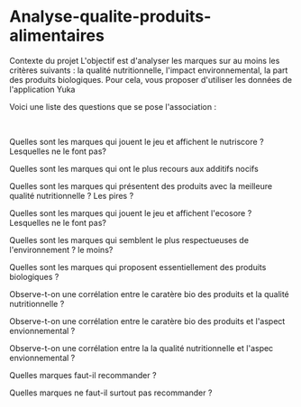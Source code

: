 # Analyse-qualite-produits-alimentaires
Contexte du projet
L'objectif est d'analyser les marques sur au moins les critères suivants : la qualité nutritionnelle, l'impact environnemental, la part des produits biologiques.
Pour cela, vous proposer d'utiliser les données de l'application Yuka

Voici une liste des questions que se pose l'association :

​

Quelles sont les marques qui jouent le jeu et affichent le nutriscore ? Lesquelles ne le font pas?

Quelles sont les marques qui ont le plus recours aux additifs nocifs

Quelles sont les marques qui présentent des produits avec la meilleure qualité nutritionnelle ? Les pires ?

Quelles sont les marques qui jouent le jeu et affichent l'ecosore ? Lesquelles ne le font pas?

Quelles sont les marques qui semblent le plus respectueuses de l'environnement ? le moins?

Quelles sont les marques qui proposent essentiellement des produits biologiques ?

Observe-t-on une corrélation entre le caratère bio des produits et la qualité nutritionnelle ?

Observe-t-on une corrélation entre le caratère bio des produits et l'aspect envionnemental ?

Observe-t-on une corrélation entre la la qualité nutritionnelle et l'aspec envionnemental ?

Quelles marques faut-il recommander ?

Quelles marques ne faut-il surtout pas recommander ?
